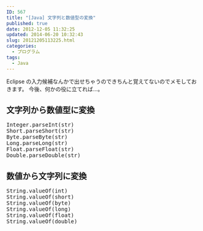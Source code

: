 ```yaml
---
ID: 567
title: "[Java] 文字列と数値型の変換"
published: true
date: 2012-12-05 11:32:25
updated: 2014-06-20 10:32:43
slug: 20121205113225.html
categories:
  - プログラム
tags:
  - Java
---
```


Eclipse の入力候補なんかで出せちゃうのできちんと覚えてないのでメモしておきます。
今後、何かの役に立てれば…。

<!--more-->
<h2>文字列から数値型に変換</h2>
<pre class="prettyprint linenums">
Integer.parseInt(str)
Short.parseShort(str)
Byte.parseByte(str)
Long.parseLong(str)
Float.parseFloat(str)
Double.parseDouble(str)
</pre>

<h2>数値から文字列に変換</h2>
<pre class="prettyprint linenums">
String.valueOf(int)
String.valueOf(short)
String.valueOf(byte)
String.valueOf(long)
String.valueOf(float)
String.valueOf(double)
</pre>
